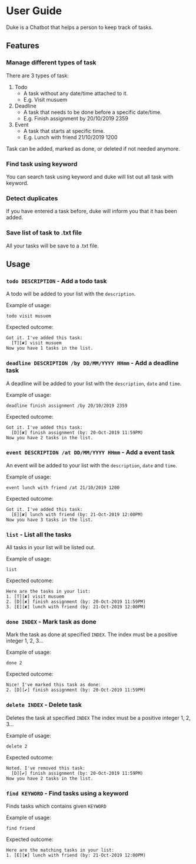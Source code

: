 # User Guide
Duke is a Chatbot that helps a person to keep track of tasks.
## Features

### Manage different types of task
There are 3 types of task:
1. Todo
    - A task without any date/time attached to it.
    - E.g. Visit musuem
2. Deadline
    - A task that needs to be done before a specific date/time.
    - E.g. Finish assignment by 20/10/2019 2359
3. Event
    - A task that starts at specific time.
    - E.g. Lunch with friend 21/10/2019 1200

Task can be added, marked as done, or deleted if not needed anymore.

### Find task using keyword
You can search task using keyword and duke will list out all task with keyword.

### Detect duplicates
If you have entered a task before, duke will inform you that it has been added.

### Save list of task to .txt file
All your tasks will be save to a .txt file.

## Usage

### `todo DESCRIPTION` - Add a todo task

A todo will be added to your list with the `description`.

Example of usage:

`todo visit musuem`

Expected outcome:

```
Got it. I've added this task:
  [T][✘] visit musuem
Now you have 1 tasks in the list.
```
### `deadline DESCRIPTION /by DD/MM/YYYY HHmm` - Add a deadline task

A deadline will be added to your list with the `description`, `date` and `time`.

Example of usage:

`deadline finish assignment /by 20/10/2019 2359`

Expected outcome:

```
Got it. I've added this task:
  [D][✘] finish assignment (by: 20-Oct-2019 11:59PM)
Now you have 2 tasks in the list.
```
### `event DESCRIPTION /at DD/MM/YYYY HHmm` - Add a event task

An event will be added to your list with the `description`, `date` and `time`.

Example of usage:

`event lunch with friend /at 21/10/2019 1200`

Expected outcome:

```
Got it. I've added this task:
  [E][✘] lunch with friend (by: 21-Oct-2019 12:00PM)
Now you have 3 tasks in the list.
```
### `list` - List all the tasks

All tasks in your list will be listed out.

Example of usage:

`list`

Expected outcome:

```
Here are the tasks in your list:
1. [T][✘] visit musuem
2. [D][✘] finish assignment (by: 20-Oct-2019 11:59PM)
3. [E][✘] lunch with friend (by: 21-Oct-2019 12:00PM)
```
### `done INDEX` - Mark task as done

Mark the task as done at specified `INDEX`.
The index must be a positive integer 1, 2, 3...

Example of usage:

`done 2`

Expected outcome:

```
Nice! I've marked this task as done:
2. [D][✔] finish assignment (by: 20-Oct-2019 11:59PM)
```

### `delete INDEX` - Delete task

Deletes the task at specified `INDEX`
The index must be a positive integer 1, 2, 3...

Example of usage:

`delete 2`

Expected outcome:

```
Noted. I've removed this task:
  [D][✔] finish assignment (by: 20-Oct-2019 11:59PM)
Now you have 2 tasks in the list.
```
### `find KEYWORD` - Find tasks using a keyword

Finds tasks which contains given `KEYWORD`

Example of usage:

`find friend`

Expected outcome:

```
Here are the matching tasks in your list:
1. [E][✘] lunch with friend (by: 21-Oct-2019 12:00PM)
```